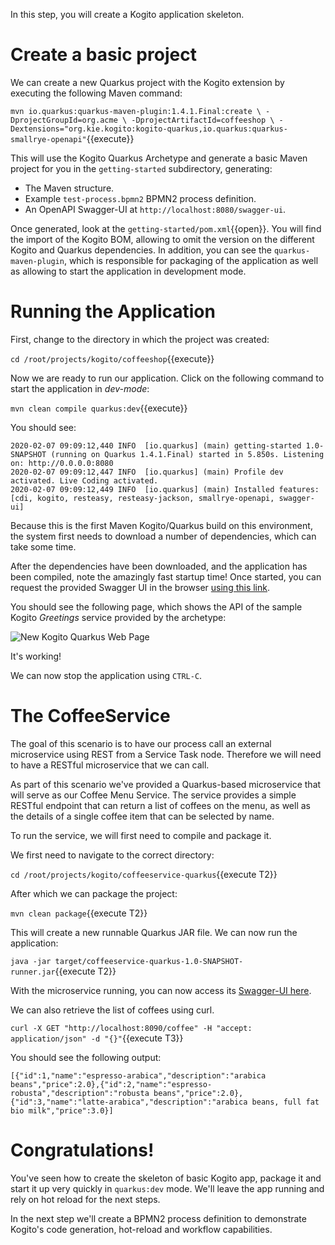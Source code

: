In this step, you will create a Kogito application skeleton.


# Create a basic project

We can create a new Quarkus project with the Kogito extension by executing the following Maven command:

`mvn io.quarkus:quarkus-maven-plugin:1.4.1.Final:create \
    -DprojectGroupId=org.acme \
    -DprojectArtifactId=coffeeshop \
    -Dextensions="org.kie.kogito:kogito-quarkus,io.quarkus:quarkus-smallrye-openapi"`{{execute}}


This will use the Kogito Quarkus Archetype and generate a basic Maven project for you in the `getting-started` subdirectory, generating:

* The Maven structure.
* Example `test-process.bpmn2` BPMN2 process definition.
* An OpenAPI Swagger-UI at `http://localhost:8080/swagger-ui`.

Once generated, look at the `getting-started/pom.xml`{{open}}. You will find the import of the Kogito BOM, allowing to omit the version on the different Kogito and Quarkus dependencies. In addition, you can see the `quarkus-maven-plugin`, which is responsible for packaging of the application as well as allowing to start the application in development mode.

# Running the Application

First, change to the directory in which the project was created:

`cd /root/projects/kogito/coffeeshop`{{execute}}

Now we are ready to run our application. Click on the following command to start the application in _dev-mode_:

`mvn clean compile quarkus:dev`{{execute}}

You should see:

```console
2020-02-07 09:09:12,440 INFO  [io.quarkus] (main) getting-started 1.0-SNAPSHOT (running on Quarkus 1.4.1.Final) started in 5.850s. Listening on: http://0.0.0.0:8080
2020-02-07 09:09:12,447 INFO  [io.quarkus] (main) Profile dev activated. Live Coding activated.
2020-02-07 09:09:12,449 INFO  [io.quarkus] (main) Installed features: [cdi, kogito, resteasy, resteasy-jackson, smallrye-openapi, swagger-ui]
```

Because this is the first Maven Kogito/Quarkus build on this environment, the system first needs to download a number of dependencies, which can take some time.

After the dependencies have been downloaded, and the application has been compiled, note the amazingly fast startup time! Once started, you can request the provided Swagger UI in the browser [using this link](https://[[CLIENT_SUBDOMAIN]]-8080-[[KATACODA_HOST]].environments.katacoda.com/swagger-ui).

You should see the following page, which shows the API of the sample Kogito _Greetings_ service provided by the archetype:

![New Kogito Quarkus Web Page](/openshift/assets/middleware/middleware-kogito/new-kogito-quarkus-swagger-ui.png)

It's working!

We can now stop the application using `CTRL-C`.

# The CoffeeService

The goal of this scenario is to have our process call an external microservice using REST from a Service Task node. Therefore we will need to have a RESTful microservice that we can call.

As part of this scenario we've provided a Quarkus-based microservice that will serve as our Coffee Menu Service. The service provides a simple RESTful endpoint that can return a list of coffees on the menu, as well as the details of a single coffee item that can be selected by name.

To run the service, we will first need to compile and package it.

We first need to navigate to the correct directory:

`cd /root/projects/kogito/coffeeservice-quarkus`{{execute T2}}

After which we can package the project:

`mvn clean package`{{execute T2}}

This will create a new runnable Quarkus JAR file. We can now run the application:

`java -jar target/coffeeservice-quarkus-1.0-SNAPSHOT-runner.jar`{{execute T2}}

With the microservice running, you can now access its [Swagger-UI here](https://[[CLIENT_SUBDOMAIN]]-8090-[[KATACODA_HOST]].environments.katacoda.com/swagger-ui).

We can also retrieve the list of coffees using curl.

`curl -X GET "http://localhost:8090/coffee" -H "accept: application/json" -d "{}"`{{execute T3}}

You should see the following output:

```console
[{"id":1,"name":"espresso-arabica","description":"arabica beans","price":2.0},{"id":2,"name":"espresso-robusta","description":"robusta beans","price":2.0},{"id":3,"name":"latte-arabica","description":"arabica beans, full fat bio milk","price":3.0}]
```

# Congratulations!

You've seen how to create the skeleton of basic Kogito app, package it and start it up very quickly in `quarkus:dev` mode. We'll leave the app running and rely on hot reload for the next steps.

In the next step we'll create a BPMN2 process definition to demonstrate Kogito's code generation, hot-reload and workflow capabilities.
